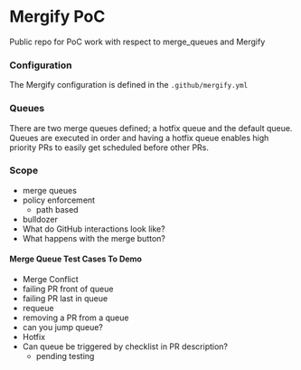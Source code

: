 # Mergify PoC

Public repo for PoC work with respect to merge_queues and Mergify

### Configuration

The Mergify configuration is defined in the `.github/mergify.yml`

### Queues

There are two merge queues defined; a hotfix queue and the default queue. Queues
are executed in order and having a hotfix queue enables high priority PRs to
easily get scheduled before other PRs.

### Scope

- merge queues
- policy enforcement
  - path based
- bulldozer
- What do GitHub interactions look like?
- What happens with the merge button?

#### Merge Queue Test Cases To Demo

- Merge Conflict
- failing PR front of queue
- failing PR last in queue
- requeue
- removing a PR from a queue
- can you jump queue?
- Hotfix
- Can queue be triggered by checklist in PR description?
  - pending testing

